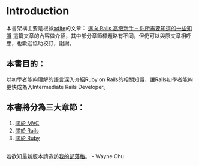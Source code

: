 # Introduction

本書架構主要是根據[xdite](http://blog.xdite.net/)的文章： [邁向 Rails 高级新手 – 你所需要知道的一些知識](http://wp.xdite.net/?p=2525) 這篇文章的內容做介紹，其中部分章節標題略有不同，但仍可以與原文章相呼應，也歡迎協助校訂，謝謝。

## 本書目的：

以初學者能夠理解的語言深入介紹Ruby on Rails的相關知識，讓Rails初學者能夠更快成為入Intermediate Rails Developer。

## 本書將分為三大章節：
1. [關於 MVC](chapter1-mvc/README.md)
2. [關於 Rails](chapter2-rails/README.md)
3. [關於 Ruby](chapter3-ruby/README.md)


##
若欲知最新版本請造訪[我的部落格](http://waynechu.logdown.com)。 - Wayne Chu

